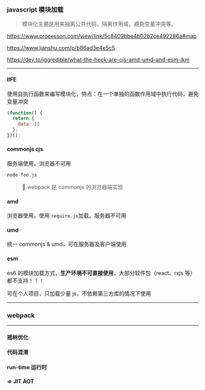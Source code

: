 ### javascript 模块加载

> 模块化主要是用来抽离公共代码，隔离作用域，避免变量冲突等。

https://www.processon.com/view/link/5c8409bbe4b02b2ce492286a#map

https://www.jianshu.com/p/b86ad3e4e5c5

https://dev.to/iggredible/what-the-heck-are-cjs-amd-umd-and-esm-ikm

---

#### IIFE

使用自执行函数来编写模块化，特点：在一个单独的函数作用域中执行代码，避免变量冲突

```js
(function() {
  return {
    data: []
  };
})();
```

#### commonjs cjs

服务端使用，浏览器不可用

```
node foo.js
```

> 🤔 webpack 是 commonjs 的浏览器端实现

#### amd

浏览器使用，使用 `require.js`加载。服务器不可用

#### umd

统一 commonjs & umd，可在服务器及客户端使用

#### esm

es6 的模块加载方式，**生产环境不可直接使用**，大部分软件包（react、rxjs 等）都不支持！！！

可在个人项目，只加载少量 js，不依赖第三方库的情况下使用

---

### webpack

---

#### 摇树优化

#### 代码混淆

#### run-time 运行时

#### => JIT AOT

